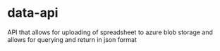 # data-api
API that allows for uploading of spreadsheet to azure blob storage and allows for querying and return in json format
